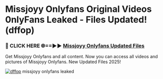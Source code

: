 # Missjoyy Onlyfans Original Videos 0nlyFans Leaked - Files Updated! (dffop)

<h3>🔴 CLICK HERE 🌐==►► <a href="https://tinyurl.com/3hn5wdd3" rel="nofollow">Missjoyy Onlyfans Updated Files</a></h3>

Get Missjoyy Onlyfans and all content. Now you can access all videos and pictures of Missjoyy Onlyfans. New Updated Files 2025!

[![dffop](https://i.imgur.com/4HnBqBT.gif)](https://tinyurl.com/3hn5wdd3)
missjoyy onlyfans leaked